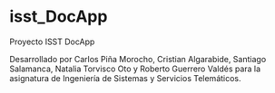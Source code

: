 # isst_DocApp
Proyecto ISST DocApp


Desarrollado por Carlos Piña Morocho, Cristian Algarabide, Santiago Salamanca, Natalia Torvisco Oto y Roberto Guerrero Valdés para la asignatura de Ingeniería de Sistemas y Servicios Telemáticos.

